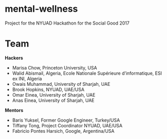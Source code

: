 # mental-wellness

Project for the NYUAD Hackathon for the Social Good 2017

# Team
**Hackers**
- Marisa Chow, Princeton University, USA
- Walid Abismail, Algeria, Ecole Nationale Supérieure d’informatique, ESI ex INI, Algeria
- Owais Muhammad, University of Sharjah, UAE
- Brook Hopkins, NYUAD, UAE/USA
- Omar Einea, University of Sharjah, UAE
- Anas Einea, University of Sharjah, UAE

**Mentors**
- Baris Yuksel, Former Google Engineer, Turkey/USA
- Tiffany Tong, Project Coordinator NYUAD, UAE/USA
- Fabricio Pontes Harsich, Google, Argentina/USA
